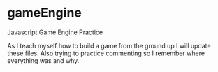 # gameEngine
Javascript Game Engine Practice

As I teach myself how to build a game from the ground up I will update these files.  Also trying to practice commenting so I remember where everything was and why.
